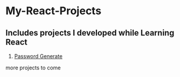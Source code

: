 # My-React-Projects

## Includes projects I developed while Learning React

1. [Password Generate ](github.com/cobanov)  <br/>

more projects to come
